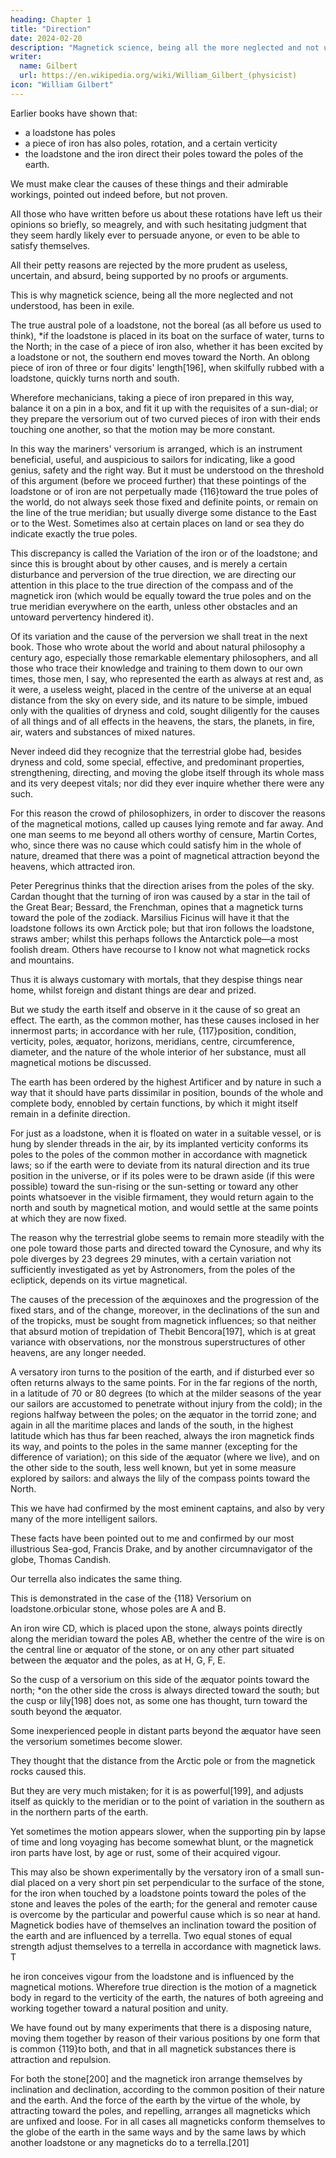 ```yaml
---
heading: Chapter 1
title: "Direction"
date: 2024-02-20
description: "Magnetick science, being all the more neglected and not understood, has been in exile"
writer:
  name: Gilbert
  url: https://en.wikipedia.org/wiki/William_Gilbert_(physicist)
icon: "William Gilbert"
---
```



Earlier books have shown that:
- a loadstone has poles
- a piece of iron has also poles, rotation, and a certain verticity
- the loadstone and the iron direct their poles toward the poles of the earth. 

We must make clear the causes of these things and their admirable workings, pointed out indeed before, but not proven. 

All those who have written before us about these rotations have left us their opinions so briefly, so meagrely, and with such hesitating judgment that they seem hardly likely ever to persuade anyone, or even to be able to satisfy themselves.

All their petty reasons are rejected by the more prudent as useless, uncertain, and absurd, being supported by no proofs or arguments. 

This is why magnetick science, being all the more neglected and not understood, has been in exile. 

The true austral pole of a loadstone, not the boreal (as all before us used to think), *if the loadstone is placed in its boat on the surface of water, turns to the North; in the case of a piece of iron also, whether it has been excited by a loadstone or not, the southern end moves toward the North. An oblong piece of iron of three or four digits' length[196], when skilfully rubbed with a loadstone, quickly turns north and south. 

Wherefore mechanicians, taking a piece of iron prepared in this way, balance it on a pin in a box, and fit it up with the requisites of a sun-dial; or they prepare the versorium out of two curved pieces of iron with their ends touching one another, so that the motion may be more constant. 

In this way the mariners' versorium is arranged, which is an instrument beneficial, useful, and auspicious to sailors for indicating, like a good genius, safety and the right way. But it must be understood on the threshold of this argument (before we proceed further) that these pointings of the loadstone or of iron are not perpetually made {116}toward the true poles of the world, do not always seek those fixed and definite points, or remain on the line of the true meridian; but usually diverge some distance to the East or to the West. Sometimes also at certain places on land or sea they do indicate exactly the true poles.

 This discrepancy is called the Variation of the iron or of the loadstone; and since this is brought about by other causes, and is merely a certain disturbance and perversion of the true direction, we are directing our attention in this place to the true direction of the compass and of the magnetick iron (which would be equally toward the true poles and on the true meridian everywhere on the earth, unless other obstacles and an untoward pervertency hindered it). 

 Of its variation and the cause of the perversion we shall treat in the next book. Those who wrote about the world and about natural philosophy a century ago, especially those remarkable elementary philosophers, and all those who trace their knowledge and training to them down to our own times, those men, I say, who represented the earth as always at rest and, as it were, a useless weight, placed in the centre of the universe at an equal distance from the sky on every side, and its nature to be simple, imbued only with the qualities of dryness and cold, sought diligently for the causes of all things and of all effects in the heavens, the stars, the planets, in fire, air, waters and substances of mixed natures. 

 Never indeed did they recognize that the terrestrial globe had, besides dryness and cold, some special, effective, and predominant properties, strengthening, directing, and moving the globe itself through its whole mass and its very deepest vitals; nor did they ever inquire whether there were any such. 

 For this reason the crowd of philosophizers, in order to discover the reasons of the magnetical motions, called up causes lying remote and far away. And one man seems to me beyond all others worthy of censure, Martin Cortes, who, since there was no cause which could satisfy him in the whole of nature, dreamed that there was a point of magnetical attraction beyond the heavens, which attracted iron. 

 Peter Peregrinus thinks that the direction arises from the poles of the sky. Cardan thought that the turning of iron was caused by a star in the tail of the Great Bear; Bessard, the Frenchman, opines that a magnetick turns toward the pole of the zodiack. Marsilius Ficinus will have it that the loadstone follows its own Arctick pole; but that iron follows the loadstone, straws amber; whilst this perhaps follows the Antarctick pole—a most foolish dream. Others have recourse to I know not what magnetick rocks and mountains. 

 Thus it is always customary with mortals, that they despise things near home, whilst foreign and distant things are dear and prized. 

 But we study the earth itself and observe in it the cause of so great an effect. The earth, as the common mother, has these causes inclosed in her innermost parts; in accordance with her rule, {117}position, condition, verticity, poles, æquator, horizons, meridians, centre, circumference, diameter, and the nature of the whole interior of her substance, must all magnetical motions be discussed. 

 The earth has been ordered by the highest Artificer and by nature in such a way that it should have parts dissimilar in position, bounds of the whole and complete body, ennobled by certain functions, by which it might itself remain in a definite direction. 

 For just as a loadstone, when it is floated on water in a suitable vessel, or is hung by slender threads in the air, by its implanted verticity conforms its poles to the poles of the common mother in accordance with magnetick laws; so if the earth were to deviate from its natural direction and its true position in the universe, or if its poles were to be drawn aside (if this were possible) toward the sun-rising or the sun-setting or toward any other points whatsoever in the visible firmament, they would return again to the north and south by magnetical motion, and would settle at the same points at which they are now fixed. 

 The reason why the terrestrial globe seems to remain more steadily with the one pole toward those parts and directed toward the Cynosure, and why its pole diverges by 23 degrees 29 minutes, with a certain variation not sufficiently investigated as yet by Astronomers, from the poles of the ecliptick, depends on its virtue magnetical. 

 The causes of the precession of the æquinoxes and the progression of the fixed stars, and of the change, moreover, in the declinations of the sun and of the tropicks, must be sought from magnetick influences; so that neither that absurd motion of trepidation of Thebit Bencora[197], which is at great variance with observations, nor the monstrous superstructures of other heavens, are any longer needed. 

 A versatory iron turns to the position of the earth, and if disturbed ever so often returns always to the same points. For in the far regions of the north, in a latitude of 70 or 80 degrees (to which at the milder seasons of the year our sailors are accustomed to penetrate without injury from the cold); in the regions halfway between the poles; on the æquator in the torrid zone; and again in all the maritime places and lands of the south, in the highest latitude which has thus far been reached, always the iron magnetick finds its way, and points to the poles in the same manner (excepting for the difference of variation); on this side of the æquator (where we live), and on the other side to the south, less well known, but yet in some measure explored by sailors: and always the lily of the compass points toward the North. 

 This we have had confirmed by the most eminent captains, and also by very many of the more intelligent sailors. 

 These facts have been pointed out to me and confirmed by our most illustrious Sea-god, Francis Drake, and by another circumnavigator of the globe, Thomas Candish.

 Our terrella also indicates the same thing. 

 This is demonstrated in the case of the {118} Versorium on loadstone.orbicular stone, whose poles are A and B.

 An iron wire CD, which is placed upon the stone, always points directly along the meridian toward the poles AB, whether the centre of the wire is on the central line or æquator of the stone, or on any other part situated between the æquator and the poles, as at H, G, F, E. 

 So the cusp of a versorium on this side of the æquator points toward the north; *on the other side the cross is always directed toward the south; but the cusp or lily[198] does not, as some one has thought, turn toward the south beyond the æquator. 

 Some inexperienced people in distant parts beyond the æquator have seen the versorium sometimes become slower. 

They thought that the distance from the Arctic pole or from the magnetick rocks caused this. 

But they are very much mistaken; for it is as powerful[199], and adjusts itself as quickly to the meridian or to the point of variation in the southern as in the northern parts of the earth. 

Yet sometimes the motion appears slower, when the supporting pin by lapse of time and long voyaging has become somewhat blunt, or the magnetick iron parts have lost, by age or rust, some of their acquired vigour. 

This may also be shown experimentally by the versatory iron of a small sun-dial placed on a very short pin set perpendicular to the surface of the stone, for the iron when touched by a loadstone points toward the poles of the stone and leaves the poles of the earth; for the general and remoter cause is overcome by the particular and powerful cause which is so near at hand. Magnetick bodies have of themselves an inclination toward the position of the earth and are influenced by a terrella. Two equal stones of equal strength adjust themselves to a terrella in accordance with magnetick laws. T

he iron conceives vigour from the loadstone and is influenced by the magnetical motions. Wherefore true direction is the motion of a magnetick body in regard to the verticity of the earth, the natures of both agreeing and working together toward a natural position and unity. 

We have found out by many experiments that there is a disposing nature, moving them together by reason of their various positions by one form that is common {119}to both, and that in all magnetick substances there is attraction and repulsion. 

For both the stone[200] and the magnetick iron arrange themselves by inclination and declination, according to the common position of their nature and the earth. And the force of the earth by the virtue of the whole, by attracting toward the poles, and repelling, arranges all magneticks which are unfixed and loose. For in all cases all magneticks conform themselves to the globe of the earth in the same ways and by the same laws by which another loadstone or any magneticks do to a terrella.[201]
